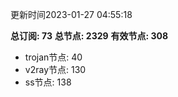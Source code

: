 更新时间2023-01-27 04:55:18

**总订阅: 73**
**总节点: 2329**
**有效节点: 308**
- trojan节点: 40
- v2ray节点: 130
- ss节点: 138
